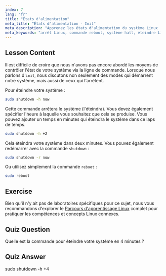 ```yaml
---
index: 7
lang: "fr"
title: "États d'alimentation"
meta_title: "États d'alimentation - Init"
meta_description: "Apprenez les états d'alimentation du système Linux : commandes shutdown, reboot et halt. Comprenez comment éteindre ou redémarrer votre système Linux en toute sécurité. Démarrez avec les commandes essentielles !"
meta_keywords: "arrêt Linux, commande reboot, système halt, éteindre Linux, commandes Linux, Linux débutant, tutoriel Linux, états du système"
---
```


## Lesson Content

Il est difficile de croire que nous n'avons pas encore abordé les moyens de contrôler l'état de votre système via la ligne de commande. Lorsque nous parlons d'`init`, nous discutons non seulement des modes qui démarrent notre système, mais aussi de ceux qui l'arrêtent.

Pour éteindre votre système :

```bash
sudo shutdown -h now
```

Cette commande arrêtera le système (l'éteindra). Vous devez également spécifier l'heure à laquelle vous souhaitez que cela se produise. Vous pouvez ajouter un temps en minutes qui éteindra le système dans ce laps de temps.

```bash
sudo shutdown -h +2
```

Cela éteindra votre système dans deux minutes. Vous pouvez également redémarrer avec la commande `shutdown` :

```bash
sudo shutdown -r now
```

Ou utilisez simplement la commande `reboot` :

```bash
sudo reboot
```

## Exercise

Bien qu'il n'y ait pas de laboratoires spécifiques pour ce sujet, nous vous recommandons d'explorer le [Parcours d'apprentissage Linux](https://labex.io/fr/learn/linux) complet pour pratiquer les compétences et concepts Linux connexes.

## Quiz Question

Quelle est la commande pour éteindre votre système en 4 minutes ?

## Quiz Answer

sudo shutdown -h +4
